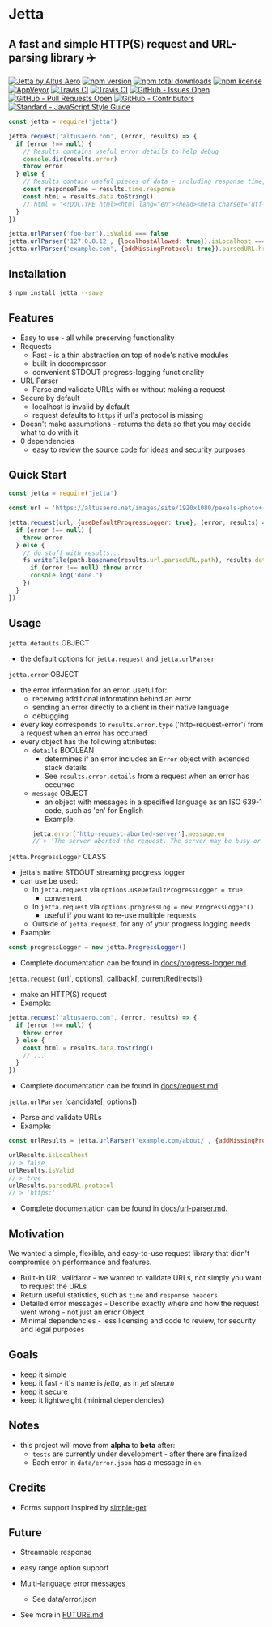 # Jetta
## A fast and simple HTTP(S) request and URL-parsing library ✈️

[![Jetta by Altus Aero][shield-io-altusaero]][altusaero-github] [![npm version][shield-io-npm-version]][npm] [![npm total downloads][shield-io-npm-total-downloads]][npm] [![npm license][shield-io-npm-license]][npm] [![AppVeyor][shield-io-AppVeyor]][appveyor] [![Travis CI][shield-io-Travis-CI]][travis] [![Travis CI][shield-io-Coveralls]][coveralls] [![GitHub - Issues Open][shield-io-GitHub-Issues-Open]][github-issues] [![GitHub - Pull Requests Open][shield-io-GitHub-Pull-Requests-Open]][github-pulls] [![GitHub - Contributors][shield-io-GitHub-Contributors]][github-graphs-contributors] [![Standard - JavaScript Style Guide][shield-io-standard-style]][standardjs]

[shield-io-altusaero]: https://img.shields.io/badge/altusaero-jetta-4679AB.svg?style=flat-square
[shield-io-npm-version]: https://img.shields.io/npm/v/jetta.svg?style=flat-square
[shield-io-npm-total-downloads]: https://img.shields.io/npm/dt/jetta.svg?style=flat-square
[shield-io-npm-license]: https://img.shields.io/npm/l/jetta.svg?style=flat-square
[shield-io-AppVeyor]: https://img.shields.io/appveyor/ci/DanielBankhead/jetta.svg?style=flat-square&label=appveyor
[shield-io-Travis-CI]: https://img.shields.io/travis/AltusAero/jetta.svg?style=flat-square&label=travis
[shield-io-Coveralls]: https://img.shields.io/coveralls/AltusAero/jetta.svg?style=flat-square
[shield-io-GitHub-Issues-Open]: https://img.shields.io/github/issues-raw/altusaero/jetta.svg?style=flat-square
[shield-io-GitHub-Pull-Requests-Open]: https://img.shields.io/github/issues-pr-raw/altusaero/jetta.svg?style=flat-square
[shield-io-GitHub-Contributors]: https://img.shields.io/github/contributors/altusaero/jetta.svg?style=flat-square
[shield-io-standard-style]: https://img.shields.io/badge/code%20style-standard-brightgreen.svg?style=flat-square

[altusaero-github]: https://github.com/altusaero/
[npm]: https://npmjs.com/package/jetta/
[appveyor]: https://ci.appveyor.com/project/DanielBankhead/jetta
[travis]: https://travis-ci.org/AltusAero/jetta
[coveralls]: https://coveralls.io/github/AltusAero/jetta
[github-issues]: https://github.com/AltusAero/jetta/issues
[github-pulls]: https://github.com/AltusAero/jetta/pulls
[github-graphs-contributors]: https://github.com/AltusAero/jetta/graphs/contributors
[standardjs]: http://standardjs.com/



```js
const jetta = require('jetta')

jetta.request('altusaero.com', (error, results) => {
  if (error !== null) {
    // Results contains useful error details to help debug
    console.dir(results.error)
    throw error
  } else {
    // Results contain useful pieces of data - including response time, response headers, decompression info, and more
    const responseTime = results.time.response
    const html = results.data.toString()
    // html = '<!DOCTYPE html><html lang="en"><head><meta charset="utf-8">...
  }
})

jetta.urlParser('foo-bar').isValid === false
jetta.urlParser('127.0.0.12', {localhostAllowed: true}).isLocalhost === true
jetta.urlParser('example.com', {addMissingProtocol: true}).parsedURL.href === 'https://example.com/'
```


## Installation

```sh
$ npm install jetta --save
```


## Features

- Easy to use - all while preserving functionality
- Requests
  - Fast - is a thin abstraction on top of node's native modules
  - built-in decompressor
  - convenient STDOUT progress-logging functionality
- URL Parser
  - Parse and validate URLs with or without making a request
- Secure by default
  - localhost is invalid by default
  - request defaults to `https` if url's protocol is missing
- Doesn't make assumptions - returns the data so that you may decide what to do with it
- 0 dependencies
  - easy to review the source code for ideas and security purposes


## Quick Start

```js
const jetta = require('jetta')

const url = 'https://altusaero.net/images/site/1920x1080/pexels-photo+(15).jpg'

jetta.request(url, {useDefaultProgressLogger: true}, (error, results) => {
  if (error !== null) {
    throw error
  } else {
    // do stuff with results...
    fs.writeFile(path.basename(results.url.parsedURL.path), results.data, (error) => {
      if (error !== null) throw error
      console.log('done.')
    })
  }
})
```


## Usage

`jetta.defaults` OBJECT
  - the default options for `jetta.request` and `jetta.urlParser`

`jetta.error` OBJECT
  - the error information for an error, useful for:
    - receiving additional information behind an error
    - sending an error directly to a client in their native language
    - debugging
  - every key corresponds to `results.error.type` ('http-request-error') from a request when an error has occurred
  - every object has the following attributes:
    - `details` BOOLEAN
      - determines if an error includes an `Error` object with extended stack details
      - See `results.error.details` from a request when an error has occurred
    - `message` OBJECT
      - an object with messages in a specified language as an ISO 639-1 code, such as 'en' for English
      - Example:
      ```js
      jetta.error['http-request-aborted-server'].message.en
      // > 'The server aborted the request. The server may be busy or is having trouble with the request parameters.'
      ```

`jetta.ProgressLogger` CLASS
  - jetta's native STDOUT streaming progress logger
  - can use be used:
    - In `jetta.request` via `options.useDefaultProgressLogger = true`
      - convenient
    - In `jetta.request` via `options.progressLog = new ProgressLogger()`
      - useful if you want to re-use multiple requests
    - Outside of `jetta.request`, for any of your progress logging needs
  - Example:
  ```js
  const progressLogger = new jetta.ProgressLogger()
  ```

  - Complete documentation can be found in [docs/progress-logger.md](docs/progress-logger.md).

`jetta.request` (url[, options], callback[, currentRedirects])
  - make an HTTP(S) request
  - Example:
  ```js
  jetta.request('altusaero.com', (error, results) => {
    if (error !== null) {
      throw error
    } else {
      const html = results.data.toString()
      // ...
    }
  })
  ```

  - Complete documentation can be found in [docs/request.md](docs/request.md).

`jetta.urlParser` (candidate[, options])
  - Parse and validate URLs
  - Example:
  ```js
  const urlResults = jetta.urlParser('example.com/about/', {addMissingProtocol: true})

  urlResults.isLocalhost
  // > false
  urlResults.isValid
  // > true
  urlResults.parsedURL.protocol
  // > 'https:'
  ```

  - Complete documentation can be found in [docs/url-parser.md](docs/url-parser.md).

<!-- TODO:
  See [examples](examples).
-->


## Motivation

We wanted a simple, flexible, and easy-to-use request library that didn't compromise on performance and features.
  - Built-in URL validator - we wanted to validate URLs, not simply you want to request the URLs
  - Return useful statistics, such as `time` and `response headers`
  - Detailed error messages - Describe exactly where and how the request went wrong - not just an error Object
  - Minimal dependencies - less licensing and code to review, for security and legal purposes


## Goals
  - keep it simple
  - keep it fast - it's name is _jetta_, as in _jet stream_
  - keep it secure
  - keep it lightweight (minimal dependencies)


## Notes
  - this project will move from **alpha** to **beta** after:
    - `tests` are currently under development - after there are finalized
    - Each error in `data/error.json` has a message in `en`.


## Credits
  - Forms support inspired by [simple-get](https://github.com/feross/simple-get/)


## Future
  - Streamable response
  - easy range option support
  - Multi-language error messages
    - See data/error.json

  - See more in [FUTURE.md](FUTURE.md)
